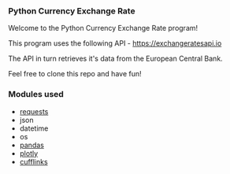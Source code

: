 ### Python Currency Exchange Rate

Welcome to the Python Currency Exchange Rate program!

This program uses the following API - https://exchangeratesapi.io

The API in turn retrieves it's data from the European Central Bank.

Feel free to clone this repo and have fun!

### Modules used

* [requests](https://pypi.org/project/requests/)
* json
* datetime
* os
* [pandas](https://pandas.pydata.org/)
* [plotly](https://plotly.com/)
* [cufflinks](https://github.com/santosjorge/cufflinks)